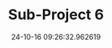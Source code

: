 ---
date: 24-10-16 09:26:32.962619
excerpt: MILESTONE - A REAL-TIME AI-ENABLED WORKER SAFETY PRESERVATION SYSTEM
header:
  teaser: https://via.placeholder.com/200x200.png
order: 5
sidebar:
- image: https://via.placeholder.com/350x250.png
  image_alt: logo
  text: Here we discuss the Objective of the UC
  title: Objective
title: Sub-Project 6
---